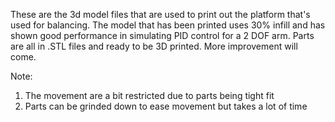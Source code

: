 These are the 3d model files that are used to print out the platform that's used for balancing. The model that has been printed uses 30% infill and has shown good performance in simulating PID control for a 2 DOF arm. Parts are all in .STL files and ready to be 3D printed. More improvement will come.

Note:
1. The movement are a bit restricted due to parts being tight fit
2. Parts can be grinded down to ease movement but takes a lot of time
